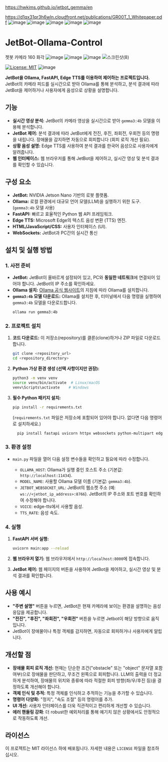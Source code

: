 https://hwkims.github.io/jetbot_gemma/en


https://d1qx31qr3h6wln.cloudfront.net/publications/GR00T_1_Whitepaper.pdf
![image](https://github.com/user-attachments/assets/4e8d741b-b149-4111-8984-5a1b313bc314)
![image](https://github.com/user-attachments/assets/4313c582-b645-4e32-87a9-ebc5c39160f9)
![image](https://github.com/user-attachments/assets/0c078a02-c9ed-49d0-b6a5-742d18d7b933)
![image](https://github.com/user-attachments/assets/39508c17-8e4e-453e-a9ab-ac058975ea7f)
![image](https://github.com/user-attachments/assets/3d1c9ce5-f69b-4afd-add9-255df124ce0b)


# JetBot-Ollama-Control
젯봇 카메라 160 화각
![image](https://github.com/user-attachments/assets/3579a3d2-2adf-4136-ae7b-ac8d0fabf516)
![image](https://github.com/user-attachments/assets/cafdb8ff-a6a8-4e68-9124-6995bb1d16d9)
![image](https://github.com/user-attachments/assets/de3a54f3-88c1-4408-8a02-14d1a4059393)
![스크린샷(8)](https://github.com/user-attachments/assets/aa86eb50-592b-4eec-8f4b-6c5fcd727816)

[![License: MIT](https://img.shields.io/badge/License-MIT-yellow.svg)](https://opensource.org/licenses/MIT)
![image](https://github.com/user-attachments/assets/597e2cb3-72e7-4d15-b06a-e934803d8c5b)

**JetBot을 Ollama, FastAPI, Edge TTS를 이용하여 제어하는 프로젝트입니다.**  JetBot의 카메라 피드를 실시간으로 받아 Ollama를 통해 분석하고,  분석 결과에 따라 JetBot을 제어하거나 사용자에게 음성으로 상황을 설명합니다.

## 기능

*   **실시간 영상 분석:** JetBot의 카메라 영상을 실시간으로 받아 `gemma3:4b` 모델을 이용해 분석합니다.
*   **JetBot 제어:**  분석 결과에 따라 JetBot에게  전진, 후진, 좌회전, 우회전 등의 명령을 내립니다.  장애물을 감지하면 자동으로 회피합니다 (회피 로직 개선 필요).
*   **상황 음성 설명:**  Edge TTS를 사용하여  분석 결과를 한국어 음성으로 사용자에게 알려줍니다.
*   **웹 인터페이스:**  웹 브라우저를 통해 JetBot을 제어하고, 실시간 영상 및 분석 결과를 확인할 수 있습니다.

## 구성 요소

*   **JetBot:**  NVIDIA Jetson Nano 기반의 로봇 플랫폼.
*   **Ollama:**  로컬 환경에서 대규모 언어 모델(LLM)을 실행하기 위한 도구. (`gemma3:4b` 모델 사용)
*   **FastAPI:**  빠르고 효율적인 Python 웹 API 프레임워크.
*   **Edge TTS:** Microsoft Edge의 텍스트 음성 변환 (TTS) 엔진.
*   **HTML/JavaScript/CSS:** 사용자 인터페이스 (UI).
*  **WebSockets:** JetBot과 PC간의 실시간 통신

## 설치 및 실행 방법

### 1. 사전 준비

*   **JetBot:**  JetBot이 올바르게 설정되어 있고, PC와 **동일한 네트워크**에 연결되어 있어야 합니다. JetBot의 IP 주소를 확인하세요.
*   **Ollama 설치:**  [Ollama 공식 웹사이트](https://ollama.com/)의 지침에 따라 Ollama를 설치합니다.
*   **`gemma3:4b` 모델 다운로드:**  Ollama를 설치한 후, 터미널에서 다음 명령을 실행하여 `gemma3:4b` 모델을 다운로드합니다.
    ```bash
    ollama run gemma3:4b
    ```

### 2.  프로젝트  설치

1.  **코드 다운로드:**  이 저장소(repository)를 클론(clone)하거나 ZIP 파일로 다운로드합니다.

    ```bash
    git clone <repository_url>
    cd <repository_directory>
    ```

2.  **Python 가상 환경 생성 (선택 사항이지만 권장):**

    ```bash
    python3 -m venv venv
    source venv/bin/activate  # Linux/macOS
    venv\Scripts\activate    # Windows
    ```

3.  **필수 Python 패키지 설치:**

    ```bash
    pip install -r requirements.txt
    ```
    (`requirements.txt` 파일은 저장소에 포함되어 있어야 합니다.  없다면 다음 명령어로 설치하세요.)

    ```bash
      pip install fastapi uvicorn httpx websockets python-multipart edge-tts
    ```

### 3. 환경 설정

*   `main.py` 파일을 열어 다음 설정 변수들을 확인하고 필요에 따라 수정합니다.

    *   `OLLAMA_HOST`: Ollama가 실행 중인 호스트 주소 (기본값: `http://localhost:11434`).
    *   `MODEL_NAME`: 사용할 Ollama 모델 이름 (기본값: `gemma3:4b`).
    *   `JETBOT_WEBSOCKET_URL`: JetBot의 웹소켓 주소 (예: `ws://<jetbot_ip_address>:8766`).  JetBot의 IP 주소와 포트 번호를 확인하여 수정해야 합니다.
    *    `VOICE`: edge-tts에서 사용할 음성.
    *   `TTS_RATE`: 음성 속도.

### 4. 실행

1.  **FastAPI 서버 실행:**

    ```bash
    uvicorn main:app --reload
    ```

2.  **웹 브라우저 열기:**  웹 브라우저에서 `http://localhost:8000`에 접속합니다.

3.  **JetBot 제어:** 웹 페이지의 버튼을 사용하여 JetBot을 제어하고, 실시간 영상 및 분석 결과를 확인합니다.

## 사용 예시
* **"주변 설명"** 버튼을 누르면, JetBot은 현재 카메라에 보이는 환경을 설명하는 음성 응답을 제공합니다.
* **"전진", "후진", "좌회전", "우회전"** 버튼을 누르면 Jetbot이 해당 방향으로 움직입니다.
* JetBot이 장애물이나 특정 객체를 감지하면, 자동으로 회피하거나 사용자에게 알립니다.

## 개선할 점

*   **장애물 회피 로직 개선:** 현재는 단순한 조건("obstacle" 또는 "object" 문자열 포함 여부)으로 장애물을 판단하고,  무조건 왼쪽으로 회피합니다.  LLM의 출력을 더 정교하게 분석하여,  장애물의 위치와 종류에 따라 적절한 회피 방향(좌/우/후진 등)을 결정하도록 개선해야 합니다.
*   **객체 인식 및 추적:** 특정 객체를 인식하고 추적하는 기능을 추가할 수 있습니다.
* **명령어 다양화:** "정지", "속도 조절" 등의 명령어를 추가.
*   **UI 개선:**  사용자 인터페이스를 더욱 직관적이고 편리하게 개선할 수 있습니다.
* **에러 핸들링 강화**: 더 robust한 예외처리를 통해 예기치 않은 상황에서도 안정적으로 작동하도록 개선.

## 라이선스

이 프로젝트는 MIT 라이선스 하에 배포됩니다. 자세한 내용은 `LICENSE` 파일을 참조하십시오.
